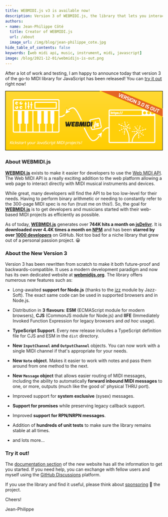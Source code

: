 ```yaml
---
title: WEBMIDI.js v3 is available now!
description: Version 3 of WEBMIDI.js, the library that lets you interact with your MIDI instruments and devices, is now available. It features Node.js and TypeScript support, various new objects (Message, Note, etc.) and a completely rewritten engine.
authors:
- name: Jean-Philippe Côté
  title: Creator of WEBMIDI.js
  url: /about
  image_url: /img/blog/jean-philippe_cote.jpg
hide_table_of_contents: false
keywords: [web midi api, music, instrument, midi, javascript]
image: /blog/2021-12-01/webmidijs-is-out.png
---
```


After a lot of work and testing, I am happy to announce today that version 3 of the go-to MIDI
library for JavaScript has been released! You can [try it out](https://webmidijs.org/docs) right 
now!

<!--truncate-->

![](webmidi.js-is-available-now.png)

### About WEBMIDI.js

[**WEBMIDI.js**](https://webmidijs.org) exists to make it easier for developers to use the
[Web MIDI API](https://webaudio.github.io/web-midi-api/). The Web MIDI API is a really exciting
addition to the web platform allowing a web page to interact directly with MIDI musical instruments
and devices.

While great, many developers will find the API to be too low-level for their needs. Having to
perform binary arithmetic or needing to constantly refer to the 300-page MIDI spec is no fun (trust
me on this!). So, the goal for [**WEBMIDI.js**](https://webmidijs.org) is to get developers and 
musicians started with their web-based MIDI projects as efficiently as possible.

As of today, [**WEBMIDI.js**](https://webmidijs.org) generates over **744K hits a month on
[jsDelivr](https://www.jsdelivr.com/package/npm/webmidi)**. It is **downloaded over 4.4K times a
month on [NPM](https://www.npmjs.com/package/webmidi)** and has been **starred by over
[1000 developers](https://github.com/djipco/webmidi/stargazers)** on GitHub. Not too bad for a niche
library that grew out of a personal passion project. 😀

### About the New Version 3

Version 3 has been rewritten from scratch to make it both future-proof and backwards-compatible. It 
uses a modern development paradigm and now has its own dedicated website at 
[**webmidijs.org**](https://webmidijs.org). The library offers numerous new features such as:

* Long-awaited **support for Node.js** (thanks to the [jzz](https://www.npmjs.com/package/jzz)
  module by Jazz-Soft). The exact same code can be used in supported browsers and in Node.js.

* Distribution in **3 flavours**: **ESM** (ECMAScript module for modern browsers), **CJS** (CommonJS
  module for Node.js) and **IIFE** (Immediately Invoked Function Expression for legacy browsers and
  _ad hoc_ usage).

* **TypeScript Support**. Every new release includes a TypeScript definition file for CJS and ESM in
the `dist` directory.

* **New `InputChannel` and `OutputChannel`** objects. You can now work with a single MIDI channel if 
that's appropriate for your needs.

* **New `Note` object**. Makes it easier to work with notes and pass them around from one method to 
the next.

* **New `Message` object** that allows easier routing of MIDI messages, including the ability to 
automatically **forward inbound MIDI messages** to one, or more, outputs (much like the good ol' 
physical THRU port).

* Improved support for **system exclusive** (sysex) messages.

* **Support for promises** while preserving legacy callback support.

* Improved **support for RPN/NRPN messages**.

* Addition of **hundreds of unit tests** to make sure the library remains stable at all times.

* and lots more...

### Try it out!

The [documentation section](https://webmidijs.org/docs) of the new website has all the information 
to get you started. If you need help, you can exchange with fellow users and myself using the 
[GitHub Discussions](https://github.com/djipco/webmidi/discussions) platform.

If you use the library and find it useful, please think about 
[sponsoring](https://github.com/sponsors/djipco) 💜 the project.

Cheers!

Jean-Philippe




